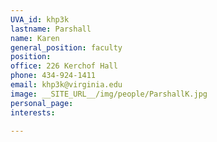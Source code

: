 ```yaml
---
UVA_id: khp3k
lastname: Parshall
name: Karen
general_position: faculty
position:
office: 226 Kerchof Hall
phone: 434-924-1411
email: khp3k@virginia.edu
image: __SITE_URL__/img/people/ParshallK.jpg
personal_page:
interests:

---
```


